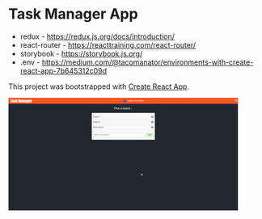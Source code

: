 # Task Manager App

- redux - https://redux.js.org/docs/introduction/
- react-router - https://reacttraining.com/react-router/
- storybook - https://storybook.js.org/
- .env - https://medium.com/@tacomanator/environments-with-create-react-app-7b645312c09d

This project was bootstrapped with [Create React App](https://github.com/facebookincubator/create-react-app).

<img src="/assets/TaskManagerDemo.gif" alt="app demo" width="90%"/>
